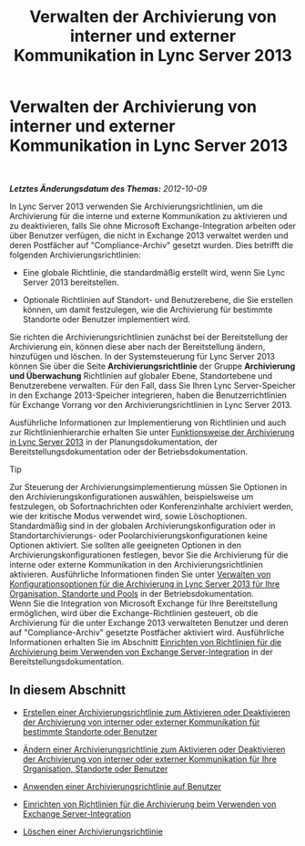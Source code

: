 ﻿---
title: Verwalten der Archivierung von interner und externer Kommunikation in Lync Server 2013
TOCTitle: Verwalten der Archivierung von interner und externer Kommunikation in Lync Server 2013
ms:assetid: 6c2cf941-3204-4f1a-a7e0-416c828056d9
ms:mtpsurl: https://technet.microsoft.com/de-de/library/JJ204977(v=OCS.15)
ms:contentKeyID: 49294316
ms.date: 05/19/2016
mtps_version: v=OCS.15
ms.translationtype: HT
---

# Verwalten der Archivierung von interner und externer Kommunikation in Lync Server 2013

 

_**Letztes Änderungsdatum des Themas:** 2012-10-09_

In Lync Server 2013 verwenden Sie Archivierungsrichtlinien, um die Archivierung für die interne und externe Kommunikation zu aktivieren und zu deaktivieren, falls Sie ohne Microsoft Exchange-Integration arbeiten oder über Benutzer verfügen, die nicht in Exchange 2013 verwaltet werden und deren Postfächer auf "Compliance-Archiv" gesetzt wurden. Dies betrifft die folgenden Archivierungsrichtlinien:

  - Eine globale Richtlinie, die standardmäßig erstellt wird, wenn Sie Lync Server 2013 bereitstellen.

  - Optionale Richtlinien auf Standort- und Benutzerebene, die Sie erstellen können, um damit festzulegen, wie die Archivierung für bestimmte Standorte oder Benutzer implementiert wird.

Sie richten die Archivierungsrichtlinien zunächst bei der Bereitstellung der Archivierung ein, können diese aber nach der Bereitstellung ändern, hinzufügen und löschen. In der Systemsteuerung für Lync Server 2013 können Sie über die Seite **Archivierungsrichtlinie** der Gruppe **Archivierung und Überwachung** Richtlinien auf globaler Ebene, Standortebene und Benutzerebene verwalten. Für den Fall, dass Sie Ihren Lync Server-Speicher in den Exchange 2013-Speicher integrieren, haben die Benutzerrichtlinien für Exchange Vorrang vor den Archivierungsrichtlinien in Lync Server 2013.

Ausführliche Informationen zur Implementierung von Richtlinien und auch zur Richtlinienhierarchie erhalten Sie unter [Funktionsweise der Archivierung in Lync Server 2013](lync-server-2013-how-archiving-works.md) in der Planungsdokumentation, der Bereitstellungsdokumentation oder der Betriebsdokumentation.


> [!TIP]
> Zur Steuerung der Archivierungsimplementierung müssen Sie Optionen in den Archivierungskonfigurationen auswählen, beispielsweise um festzulegen, ob Sofortnachrichten oder Konferenzinhalte archiviert werden, wie der kritische Modus verwendet wird, sowie Löschoptionen. Standardmäßig sind in der globalen Archivierungskonfiguration oder in Standortarchivierungs- oder Poolarchivierungskonfigurationen keine Optionen aktiviert. Sie sollten alle geeigneten Optionen in den Archivierungskonfigurationen festlegen, bevor Sie die Archivierung für die interne oder externe Kommunikation in den Archivierungsrichtlinien aktivieren. Ausführliche Informationen finden Sie unter <A href="lync-server-2013-managing-archiving-configuration-options-for-your-organization-sites-and-pools.md">Verwalten von Konfigurationsoptionen für die Archivierung in Lync Server 2013 für Ihre Organisation, Standorte und Pools</A> in der Betriebsdokumentation.<BR>Wenn Sie die Integration von Microsoft Exchange für Ihre Bereitstellung ermöglichen, wird über die Exchange-Richtlinien gesteuert, ob die Archivierung für die unter Exchange 2013 verwalteten Benutzer und deren auf "Compliance-Archiv" gesetzte Postfächer aktiviert wird. Ausführliche Informationen erhalten Sie im Abschnitt <A href="lync-server-2013-setting-up-policies-for-archiving-when-using-exchange-server-integration.md">Einrichten von Richtlinien für die Archivierung beim Verwenden von Exchange Server-Integration</A> in der Bereitstellungsdokumentation.



## In diesem Abschnitt

  - [Erstellen einer Archivierungsrichtlinie zum Aktivieren oder Deaktivieren der Archivierung von interner oder externer Kommunikation für bestimmte Standorte oder Benutzer](lync-server-2013-creating-an-archiving-policy-to-enable-or-disable-archiving-of-internal-or-external-communications-for-specific-sites-or-users.md)

  - [Ändern einer Archivierungsrichtlinie zum Aktivieren oder Deaktivieren der Archivierung von interner oder externer Kommunikation für Ihre Organisation, Standorte oder Benutzer](lync-server-2013-changing-an-archiving-policy-to-enable-or-disable-archiving-of-internal-or-external-communications-for-your-organization-sites-or-us.md)

  - [Anwenden einer Archivierungsrichtlinie auf Benutzer](lync-server-2013-applying-an-archiving-policy-to-users.md)

  - [Einrichten von Richtlinien für die Archivierung beim Verwenden von Exchange Server-Integration](lync-server-2013-setting-up-policies-for-archiving-when-using-exchange-server-integration.md)

  - [Löschen einer Archivierungsrichtlinie](lync-server-2013-deleting-an-archiving-policy.md)

